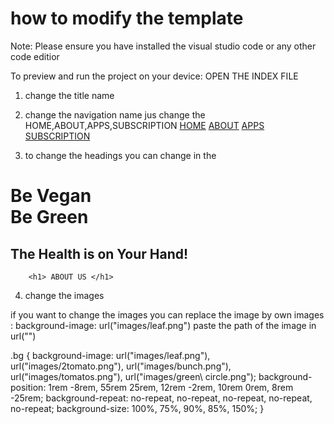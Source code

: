 
  # how to modify the template

  Note: Please ensure you have installed the visual studio code or any other code editior

  To preview and run the project on your device:
  OPEN THE INDEX FILE

 1) change the title name <title>Fradel</title>
 2) change the navigation name jus change the HOME,ABOUT,APPS,SUBSCRIPTION
                    <a href="#home">HOME</a>
                    <a href="#about">ABOUT</a>
                    <a href="#ourapps">APPS</a>
                    <a href="#Subscription">SUBSCRIPTION</a>

 3) to change the headings you can change in the <h1>   
  <div class="heading">
            <h1>Be Vegan <br>Be Green</h1>
            <div class="subheading">
                <h2>The Health is on Your Hand!</h2>
            </div>
        </div>   

        <h1> ABOUT US </h1>      

  4)  change the images

  if you want to change the images you can replace the image by own images : background-image: url("images/leaf.png")
  paste the path of the image in url("")

  .bg {
  background-image: url("images/leaf.png"), url("images/2tomato.png"), url("images/bunch.png"), url("images/tomatos.png"), url("images/green\ circle.png");
  background-position: 1rem -8rem, 55rem 25rem, 12rem -2rem, 10rem 0rem, 8rem -25rem;
  background-repeat: no-repeat, no-repeat, no-repeat, no-repeat, no-repeat;
  background-size: 100%, 75%, 90%, 85%, 150%;
}     

  